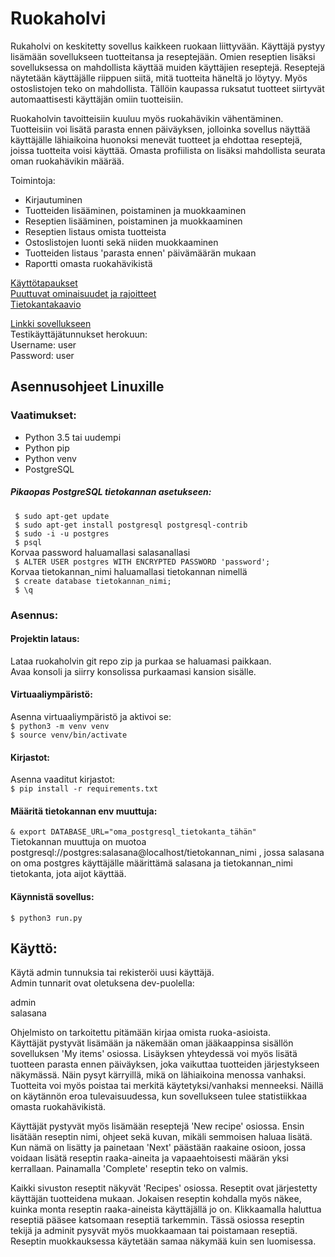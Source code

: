 # Ruokaholvi
Rukaholvi on keskitetty sovellus kaikkeen ruokaan liittyvään. Käyttäjä pystyy lisämään sovellukseen tuotteitansa ja reseptejään. Omien reseptien lisäksi sovelluksessa on mahdollista käyttää muiden käyttäjien reseptejä. Reseptejä näytetään 
käyttäjälle riippuen siitä, mitä tuotteita häneltä jo löytyy. Myös ostoslistojen teko on mahdollista. Tällöin kaupassa ruksatut 
tuotteet siirtyvät automaattisesti käyttäjän omiin tuotteisiin.

Ruokaholvin tavoitteisiin kuuluu myös ruokahävikin vähentäminen. Tuotteisiin voi lisätä parasta ennen päiväyksen, jolloinka sovellus näyttää käyttäjälle lähiaikoina huonoksi menevät tuotteet ja ehdottaa reseptejä, joissa tuotteita voisi käyttää. Omasta profiilista on lisäksi mahdollista seurata oman ruokahävikin määrää.  

Toimintoja:  
  * Kirjautuminen  
  * Tuotteiden lisääminen, poistaminen ja muokkaaminen  
  * Reseptien lisääminen, poistaminen ja muokkaaminen  
  * Reseptien listaus omista tuotteista  
  * Ostoslistojen luonti sekä niiden muokkaaminen  
  * Tuotteiden listaus 'parasta ennen' päivämäärän mukaan  
  * Raportti omasta ruokahävikistä  

[Käyttötapaukset](https://github.com/Darake/ruokaholvi/blob/master/documentation/User%20Stories.md)  
[Puuttuvat ominaisuudet ja rajoitteet](https://github.com/Darake/ruokaholvi/blob/master/documentation/Puuttuvat%20osiot%20ja%20rajoitteet.md)  
[Tietokantakaavio](https://github.com/Darake/ruokaholvi/blob/master/documentation/database%20diagram.png)  

[Linkki sovellukseen](https://ruokaholvi.herokuapp.com/)  
Testikäyttäjätunnukset herokuun:  
Username: user  
Password: user

## Asennusohjeet Linuxille  
### Vaatimukset:  
  * Python 3.5 tai uudempi
  * Python pip
  * Python venv
  * PostgreSQL  
  
##### Pikaopas PostgreSQL tietokannan asetukseen:  
``` $ sudo apt-get update```  
``` $ sudo apt-get install postgresql postgresql-contrib```  
``` $ sudo -i -u postgres```  
``` $ psql```  
Korvaa password haluamallasi salasanallasi  
``` $ ALTER USER postgres WITH ENCRYPTED PASSWORD 'password';```  
Korvaa tietokannan_nimi haluamallasi tietokannan nimellä  
``` $ create database tietokannan_nimi;```  
``` $ \q```  

### Asennus:  

#### Projektin lataus:  
Lataa ruokaholvin git repo zip ja purkaa se haluamasi paikkaan.  
Avaa konsoli ja siirry konsolissa purkaamasi kansion sisälle.  

#### Virtuaaliympäristö:  
Asenna virtuaaliympäristö ja aktivoi se:  
``` $ python3 -m venv venv ```  
``` $ source venv/bin/activate ```  

#### Kirjastot:  
Asenna vaaditut kirjastot:  
``` $ pip install -r requirements.txt ```

#### Määritä tietokannan env muuttuja:  
``` & export DATABASE_URL="oma_postgresql_tietokanta_tähän" ```  
Tietokannan muuttuja on muotoa  
postgresql://postgres:salasana@localhost/tietokannan_nimi ,
jossa salasana on oma postgres käyttäjälle määrittämä salasana ja tietokannan_nimi tietokanta, jota aijot käyttää.

#### Käynnistä sovellus:  
``` $ python3 run.py ```  

## Käyttö:  
Käytä admin tunnuksia tai rekisteröi uusi käyttäjä.  
Admin tunnarit ovat oletuksena dev-puolella:  

admin  
salasana  

Ohjelmisto on tarkoitettu pitämään kirjaa omista ruoka-asioista.  
Käyttäjät pystyvät lisämään ja näkemään oman jääkaappinsa sisällön sovelluksen 'My items' osiossa. Lisäyksen yhteydessä voi myös lisätä tuotteen parasta ennen päiväyksen, joka vaikuttaa tuotteiden järjestykseen näkymässä. Näin pysyt kärryillä, mikä on lähiaikoina menossa vanhaksi. Tuotteita voi myös poistaa tai merkitä käytetyksi/vanhaksi menneeksi. Näillä on käytännön eroa tulevaisuudessa, kun sovellukseen tulee statistiikkaa omasta ruokahävikistä.  

Käyttäjät pystyvät myös lisämään reseptejä 'New recipe' osiossa. Ensin lisätään reseptin nimi, ohjeet sekä kuvan, mikäli semmoisen haluaa lisätä. Kun nämä on lisätty ja painetaan 'Next' päästään raakaine osioon, jossa voidaan lisätä reseptin raaka-aineita ja vapaaehtoisesti määrän yksi kerrallaan. Painamalla 'Complete' reseptin teko on valmis.  

Kaikki sivuston reseptit näkyvät 'Recipes' osiossa. Reseptit ovat järjestetty käyttäjän tuotteidena mukaan. Jokaisen reseptin kohdalla myös näkee, kuinka monta reseptin raaka-aineista käyttäjällä jo on. Klikkaamalla haluttua reseptiä pääsee katsomaan reseptiä tarkemmin. Tässä osiossa reseptin tekijä ja adminit pysyvät myös muokkaamaan tai poistamaan reseptiä. Reseptin muokkauksessa käytetään samaa näkymää kuin sen luomisessa.
